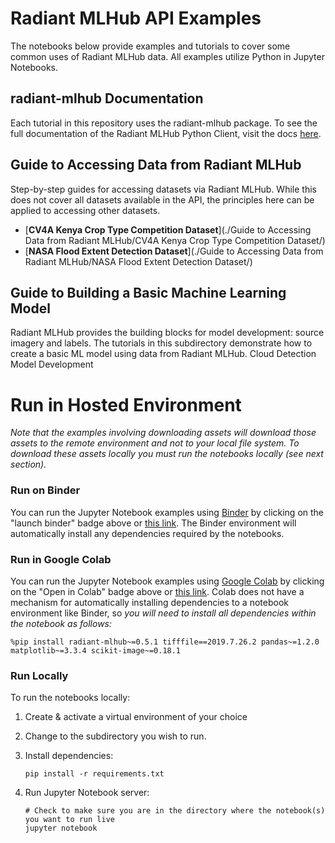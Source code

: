 # Radiant MLHub API Examples

The notebooks below provide examples and tutorials to cover some common uses of Radiant MLHub data. All examples utilize Python in Jupyter Notebooks.

## radiant-mlhub Documentation
Each tutorial in this repository uses the radiant-mlhub package. To see the full documentation of the Radiant MLHub Python Client, visit the docs [here](https://mlhub.earth/docs). 

## Guide to Accessing Data from Radiant MLHub
Step-by-step guides for accessing datasets via Radiant MLHub. While this does not cover all datasets available in the API, the principles here can be applied to accessing other datasets.

* [**CV4A Kenya Crop Type Competition Dataset**](./Guide to Accessing Data from Radiant MLHub/CV4A Kenya Crop Type Competition Dataset/)
* [**NASA Flood Extent Detection Dataset**](./Guide to Accessing Data from Radiant MLHub/NASA Flood Extent Detection Dataset/)


## Guide to Building a Basic Machine Learning Model
Radiant MLHub provides the building blocks for model development: source imagery and labels. The tutorials in this subdirectory demonstrate how to create a basic ML model using data from Radiant MLHub. 
Cloud Detection Model Development

# Run in Hosted Environment

*Note that the examples involving downloading assets will download those assets to the remote environment and not to 
your local file system. To download these assets locally you must run the notebooks locally (see next section).*

### Run on Binder
You can run the Jupyter Notebook examples using [Binder](https://mybinder.org/) by clicking on the 
"launch binder" badge above or [this link](https://mybinder.org/v2/gh/radiantearth/mlhub-tutorials/main?filepath=notebooks%2Findex.ipynb). 
The Binder environment will automatically install any dependencies required by the notebooks. 

### Run in Google Colab
You can run the Jupyter Notebook examples using [Google Colab](https://colab.research.google.com/notebooks/intro.ipynb#) 
by clicking on the "Open in Colab" badge above or [this 
link](https://colab.research.google.com/github/radiantearth/mlhub-tutorials/blob/main/notebooks/index.ipynb). Colab does 
not have a mechanism for automatically installing dependencies to a notebook environment like Binder, so *you will need to 
install all dependencies within the notebook as follows:*

```
%pip install radiant-mlhub~=0.5.1 tifffile==2019.7.26.2 pandas~=1.2.0 matplotlib~=3.3.4 scikit-image~=0.18.1
```

### Run Locally

To run the notebooks locally:

1) Create & activate a virtual environment of your choice 

2) Change to the subdirectory you wish to run.

3) Install dependencies:

    ```shell
    pip install -r requirements.txt
    ```

3) Run Jupyter Notebook server:

    ```shell
    # Check to make sure you are in the directory where the notebook(s) you want to run live
    jupyter notebook
    ```